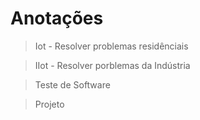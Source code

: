 # Anotações

> Iot
    - Resolver problemas residênciais

> IIot
    - Resolver porblemas da Indústria

> Teste de Software

> Projeto
